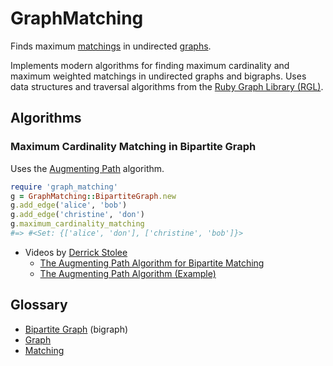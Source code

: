 GraphMatching
=============

Finds maximum [matchings][6] in undirected [graphs][7].

Implements modern algorithms for finding maximum cardinality
and maximum weighted matchings in undirected graphs and bigraphs.
Uses data structures and traversal algorithms from the
[Ruby Graph Library (RGL)][4].

Algorithms
----------

### Maximum Cardinality Matching in Bipartite Graph

Uses the [Augmenting Path][5] algorithm.

```ruby
require 'graph_matching'
g = GraphMatching::BipartiteGraph.new
g.add_edge('alice', 'bob')
g.add_edge('christine', 'don')
g.maximum_cardinality_matching
#=> #<Set: {['alice', 'don'], ['christine', 'bob']}>
```

- Videos by [Derrick Stolee][8]
    - [The Augmenting Path Algorithm for Bipartite Matching][1]
    - [The Augmenting Path Algorithm (Example)][2]

Glossary
--------

- [Bipartite Graph][3] (bigraph)
- [Graph][7]
- [Matching][6]

[1]: http://www.youtube.com/watch?v=ory4WMX0rDU "The Augmenting Path Algorithm for Bipartite Matching"
[2]: http://www.youtube.com/watch?v=C9c8zEZXboA "The Augmenting Path Algorithm (Example)"
[3]: http://en.wikipedia.org/wiki/Bipartite_graph
[4]: http://rgl.rubyforge.org/rgl/index.html
[5]: http://en.wikipedia.org/wiki/Matching_%28graph_theory%29#In_unweighted_bipartite_graphs
[6]: http://en.wikipedia.org/wiki/Matching_%28graph_theory%29
[7]: http://en.wikipedia.org/wiki/Graph_theory
[8]: http://www.math.uiuc.edu/~stolee/
